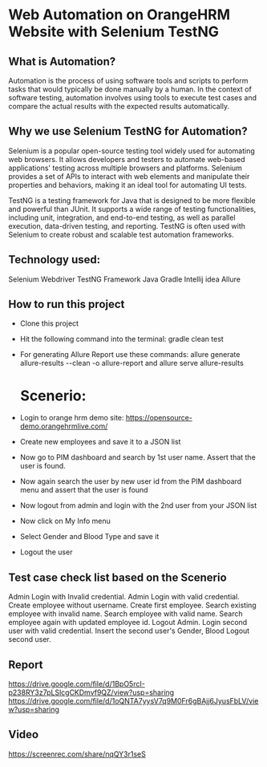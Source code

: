 # Web Automation on OrangeHRM Website with Selenium TestNG

## What is Automation?
Automation is the process of using software tools and scripts to perform tasks that would typically be done manually by a human. In the context of software testing, automation involves using tools to execute test cases and compare the actual results with the expected results automatically.

## Why we use Selenium TestNG for Automation?
Selenium is a popular open-source testing tool widely used for automating web browsers. It allows developers and testers to automate web-based applications' testing across multiple browsers and platforms. Selenium provides a set of APIs to interact with web elements and manipulate their properties and behaviors, making it an ideal tool for automating UI tests.

TestNG is a testing framework for Java that is designed to be more flexible and powerful than JUnit. It supports a wide range of testing functionalities, including unit, integration, and end-to-end testing, as well as parallel execution, data-driven testing, and reporting. TestNG is often used with Selenium to create robust and scalable test automation frameworks.

## Technology used:
Selenium Webdriver
TestNG Framework
Java
Gradle
Intellij idea
Allure

 ## How to run this project
- Clone this project
- Hit the following command into the terminal: gradle clean test
- For generating Allure Report use these commands: allure generate allure-results --clean -o allure-report and allure
  serve allure-results

  # Scenerio:
- Login to orange hrm demo site: https://opensource-demo.orangehrmlive.com/
- Create new employees and save it to a JSON list
- Now go to PIM dashboard and search by 1st user name. Assert that the user is found.
- Now again search the user by new user id from the PIM dashboard menu and assert that the user is found
- Now logout from admin and login with the 2nd user from your JSON list
- Now click on My Info menu
- Select Gender and Blood Type and save it
- Logout the user

## Test case check list based on the Scenerio
Admin Login with Invalid credential.
Admin Login with valid credential.
Create employee without username.
Create first employee.
Search existing employee with invalid name.
Search employee with valid name.
Search employee again with updated employee id.
Logout Admin.
Login second user with valid credential.
Insert the second user's Gender, Blood
Logout second user.

## Report
https://drive.google.com/file/d/1BpO5rcI-p238RY3z7pLSlcgCKDmvf9QZ/view?usp=sharing
https://drive.google.com/file/d/1oQNTA7yysV7q9M0Fr6gBAjj6JyusFbLV/view?usp=sharing

## Video
https://screenrec.com/share/nqQY3r1seS
